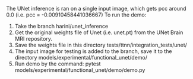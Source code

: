 The UNet inference is ran on a single input image, which gets pcc around 0.0 (i.e. pcc = -0.00910458441036667)
To run the demo:
 1. Take the branch harini/unet_inference
 2. Get the original weights file of Unet (i.e. unet.pt) from the UNet Brain MRI repository.
 3. Save the weights file in this directory tests/ttnn/integration_tests/unet/
 4. The input image for testing is added to the branch, save it to the directory models/experimental/functional_unet/demo/
 5. Run demo by the command: pytest models/experimental/functional_unet/demo/demo.py
